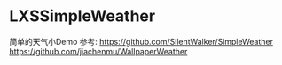 # LXSSimpleWeather
简单的天气小Demo
参考:
https://github.com/SilentWalker/SimpleWeather
https://github.com/jiachenmu/WallpaperWeather